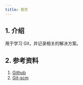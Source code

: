 ```yaml
---
title: 首页
---
```


## 1. 介绍

用于学习 Git，并记录相关的解决方案。



## 2. 参考资料

1. [Github](https://help.github.com/en)
2. [Git-scm](https://git-scm.com/book/zh/v2)